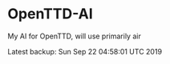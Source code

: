 # OpenTTD-AI
My AI for OpenTTD, will use primarily air

Latest backup: Sun Sep 22 04:58:01 UTC 2019

